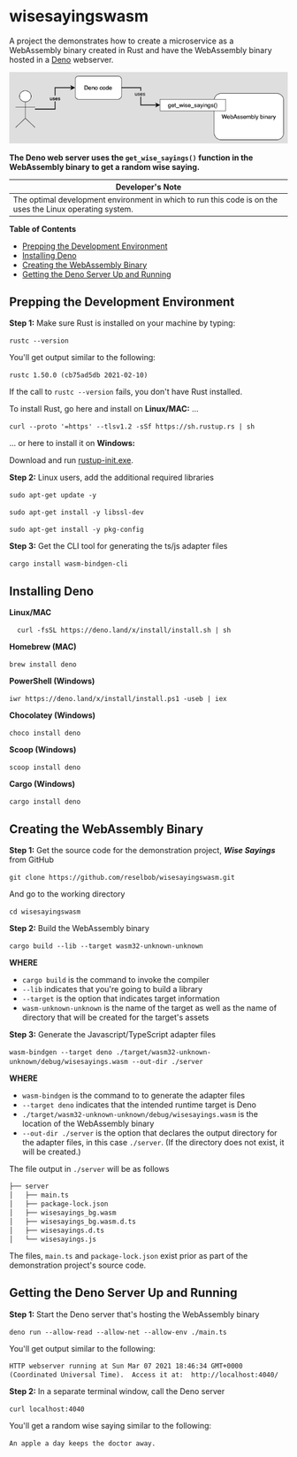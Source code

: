 # wisesayingswasm
A project the demonstrates how to create a microservice as a WebAssembly binary created in Rust and have the WebAssembly binary hosted in a [Deno](https://deno.land/) webserver.

![wisesayings](./images/wisesayings.png)

**The Deno web server uses the `get_wise_sayings()` function in the WebAssembly binary to get a random wise saying.**

| **Developer's Note**               |
|------------------------------------|
| The optimal development environment in which to run this code is on the uses the Linux operating system.|

**Table of Contents**

* [Prepping the Development Environment](#prepping-the-development-environment)
* [Installing Deno](#installing-deno)
* [Creating the WebAssembly Binary](#creating-the-webAssembly-binary)
* [Getting the Deno Server Up and Running](#getting-the-deno-server-up-and-running)


## Prepping the Development Environment

**Step 1:** Make sure Rust is installed on your machine by typing:

`rustc --version`

You'll get output similar to the following:

`rustc 1.50.0 (cb75ad5db 2021-02-10)`


If the call to `rustc --version` fails, you don't have Rust installed.

To install Rust, go here and install on **Linux/MAC:** ...

`curl --proto '=https' --tlsv1.2 -sSf https://sh.rustup.rs | sh`

... or here to install it on **Windows:**

Download and run [rustup-init.exe](https://static.rust-lang.org/rustup/dist/i686-pc-windows-gnu/rustup-init.exe).


**Step 2:** Linux users, add the additional required libraries

`sudo apt-get update -y`

`sudo apt-get install -y libssl-dev`

`sudo apt-get install -y pkg-config`

**Step 3:** Get the CLI tool for generating the ts/js adapter files

`cargo install wasm-bindgen-cli`

## Installing Deno

**Linux/MAC**

`  curl -fsSL https://deno.land/x/install/install.sh | sh`

**Homebrew (MAC)**

`brew install deno`

**PowerShell (Windows)**

`iwr https://deno.land/x/install/install.ps1 -useb | iex`

**Chocolatey (Windows)**

`choco install deno`

**Scoop (Windows)**

`scoop install deno`

**Cargo (Windows)**

`cargo install deno`


## Creating the WebAssembly Binary

**Step 1:** Get the source code for the demonstration project, ***Wise Sayings*** from GitHub

`git clone https://github.com/reselbob/wisesayingswasm.git`

And go to the working directory

`cd wisesayingswasm`

**Step 2:** Build the WebAssembly binary

`cargo build --lib --target wasm32-unknown-unknown`

**WHERE**

* `cargo build` is the command to invoke the compiler
* `--lib` indicates that you're going to build a library
* `--target` is the option that indicates target information 
* `wasm-unknown-unknown` is the name of the target as well as the name of directory that will be created for the target's assets

**Step 3:** Generate the Javascript/TypeScript adapter files

`wasm-bindgen --target deno ./target/wasm32-unknown-unknown/debug/wisesayings.wasm --out-dir ./server`

**WHERE**

* `wasm-bindgen` is the command to to generate the adapter files
* `--target deno` indicates that the intended runtime target is Deno
* `./target/wasm32-unknown-unknown/debug/wisesayings.wasm` is the location of the WebAssembly binary
* `--out-dir ./server` is the option that declares the output directory for the adapter files, in this case `./server`. (If the directory does not exist, it will be created.)

The file output in `./server` will be as follows

```text
├── server
│   ├── main.ts
│   ├── package-lock.json
│   ├── wisesayings_bg.wasm
│   ├── wisesayings_bg.wasm.d.ts
│   ├── wisesayings.d.ts
│   └── wisesayings.js

```
The files, `main.ts` and `package-lock.json` exist prior as part of the demonstration project's source code.

## Getting the Deno Server Up and Running

**Step 1:** Start the Deno server that's hosting the WebAssembly binary

`deno run --allow-read --allow-net --allow-env ./main.ts`

You'll get output similar to the following:

```
HTTP webserver running at Sun Mar 07 2021 18:46:34 GMT+0000 (Coordinated Universal Time).  Access it at:  http://localhost:4040/
```

**Step 2:** In a separate terminal window, call the Deno server

`curl localhost:4040`

You'll get a random wise saying similar to the following:

`An apple a day keeps the doctor away.`





